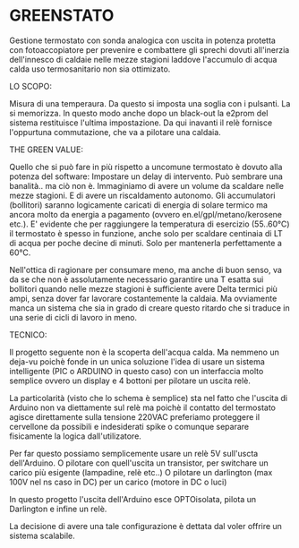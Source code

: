 GREENSTATO
==========

Gestione termostato con sonda analogica con uscita in potenza protetta con fotoaccopiatore per prevenire e combattere gli sprechi dovuti all'inerzia dell'innesco di caldaie nelle mezze stagioni laddove l'accumulo di acqua calda uso termosanitario non sia ottimizato.

LO SCOPO:

Misura di una temperaura. Da questo si imposta una soglia con i pulsanti. La si memorizza. In questo modo anche dopo un black-out la e2prom del sistema restituisce l'ultima impostazione.
Da qui inavanti il relè fornisce l'oppurtuna commutazione, che va a pilotare una caldaia.

THE GREEN VALUE:

Quello che si può fare in più rispetto a uncomune termostato è dovuto alla potenza del software:
Impostare un delay di intervento. 
Può sembrare una banalità.. ma ciò non è.
Immaginiamo di avere un volume da scaldare nelle mezze stagioni. E di avere un riscaldamento autonomo.
Gli accumulatori (bollitori) saranno logicamente caricati di energia di solare termico ma ancora molto da energia a pagamento (ovvero en.el/gpl/metano/kerosene etc.).
E' evidente che per raggiungere la temperatura di esercizio (55..60°C) il termostato è spesso in funzione, anche solo per scaldare centinaia di LT di acqua per poche decine di minuti. Solo per mantenerla perfettamente a 60°C.

Nell'ottica di ragionare per consumare meno, ma anche di buon senso, va da se che non è assolutamente necessario garantire una T esatta sui bollitori quando nelle mezze stagioni è sufficiente avere Delta termici più ampi, senza dover far lavorare costantemente la caldaia.
Ma ovviamente manca un sistema che sia in grado di creare questo ritardo che si traduce in una serie di cicli di lavoro in meno.


TECNICO:

Il progetto seguente non è la scoperta dell'acqua calda. 
Ma nemmeno un deja-vu poichè fonde in un unica soluzione l'idea di usare un sistema intelligente (PIC o ARDUINO in questo caso) con un interfaccia molto semplice ovvero un display e 4 bottoni per pilotare un uscita relè.

La particolarità (visto che lo schema è semplice) sta nel fatto che l'uscita di Arduino non va diettamente sul relè ma poichè il contatto del termostato agisce direttamente sulla tensione 220VAC preferiamo proteggere il cervellone da possibili e indesiderati spike o comunque separare fisicamente la logica dall'utilizatore.

Per far questo possiamo semplicemente usare un relè 5V sull'uscta dell'Arduino. 
O pilotare con quell'uscita un transistor, per switchare un carico più esigente (lampadine, relè etc..) 
O pilotare un darlington (max 100V nel ns caso in DC) per un carico (motore in DC o luci)

In questo progetto l'uscita dell'Arduino esce OPTOisolata, pilota un Darlington e infine un relè.

La decisione di avere una tale configurazione è dettata dal voler offrire un sistema scalabile.


